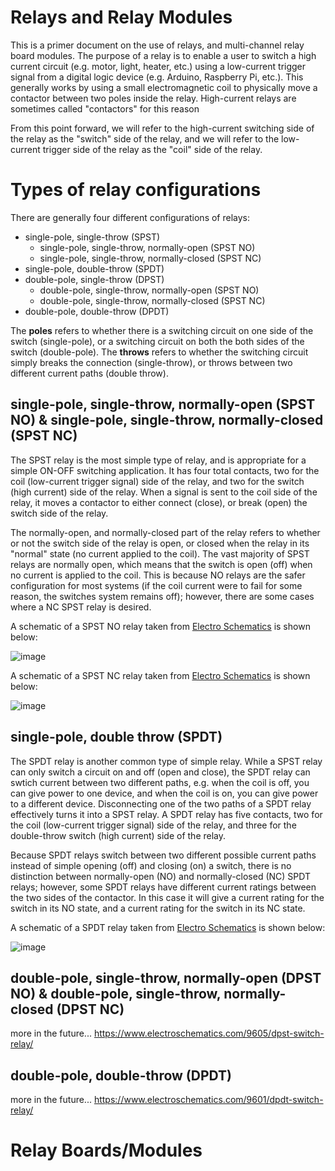 # Relays and Relay Modules

This is a primer document on the use of relays, and multi-channel relay board modules.  The purpose of a relay is to enable a user to switch a high current circuit (e.g. motor, light, heater, etc.) using a low-current trigger signal from a digital logic device (e.g. Arduino, Raspberry Pi, etc.).  This generally works by using a small electromagnetic coil to physically move a contactor between two poles inside the relay.  High-current relays are sometimes called "contactors" for this reason

From this point forward, we will refer to the high-current switching side of the relay as the "switch" side of the relay, and we will refer to the low-current trigger side of the relay as the "coil" side of the relay.

# Types of relay configurations

There are generally four different configurations of relays:

 - single-pole, single-throw (SPST)
   - single-pole, single-throw, normally-open (SPST NO)
   - single-pole, single-throw, normally-closed (SPST NC)
 - single-pole, double-throw (SPDT)
 - double-pole, single-throw (DPST)
   - double-pole, single-throw, normally-open (SPST NO)
   - double-pole, single-throw, normally-closed (SPST NC)
 - double-pole, double-throw (DPDT)
 

The **poles** refers to whether there is a switching circuit on one side of the switch (single-pole), or a switching circuit on both the both sides of the switch (double-pole).  The **throws** refers to whether the switching circuit simply breaks the connection (single-throw), or throws between two different current paths (double throw).  

## single-pole, single-throw, normally-open (SPST NO) & single-pole, single-throw, normally-closed (SPST NC)

The SPST relay is the most simple type of relay, and is appropriate for a simple ON-OFF switching application.  It has four total contacts, two for the coil (low-current trigger signal) side of the relay, and two for the switch (high current) side of the relay.  When a signal is sent to the coil side of the relay, it moves a contactor to either connect (close), or break (open) the switch side of the relay.  

The normally-open, and normally-closed part of the relay refers to whether or not the switch side of the relay is open, or closed when the relay in its "normal" state (no current applied to the coil).  The vast majority of SPST relays are normally open, which means that the switch is open (off) when no current is applied to the coil.  This is because NO relays are the safer configuration for most systems (if the coil current were to fail for some reason, the switches system remains off); however, there are some cases where a NC SPST relay is desired.

A schematic of a SPST NO relay taken from [Electro Schematics](https://www.electroschematics.com/9593/normally-open-relay-switch/) is shown below:

![image](https://github.com/riplaboratory/Kanaloa/blob/master/PrimerDocuments/Relays/Images/SPST-NO-schematic.png)

A schematic of a SPST NC relay taken from [Electro Schematics](https://www.electroschematics.com/9595/normally-closed-relay-switch/) is shown below:

![image](https://github.com/riplaboratory/Kanaloa/blob/master/PrimerDocuments/Relays/Images/SPST-NC-schematic.png)

## single-pole, double throw (SPDT)

The SPDT relay is another common type of simple relay.  While a SPST relay can only switch a circuit on and off (open and close), the SPDT relay can swtich current between two different paths, e.g. when the coil is off, you can give power to one device, and when the coil is on, you can give power to a different device.  Disconnecting one of the two paths of a SPDT relay effectively turns it into a SPST relay.  A SPDT relay has five contacts, two for the coil (low-current trigger signal) side of the relay, and three for the double-throw switch (high current) side of the relay.

Because SPDT relays switch between two different possible current paths instead of simple opening (off) and closing (on) a switch, there is no distinction between normally-open (NO) and normally-closed (NC) SPDT relays; however, some SPDT relays have different current ratings between the two sides of the contactor.  In this case it will give a current rating for the switch in its NO state, and a current rating for the switch in its NC state.

A schematic of a SPDT relay taken from [Electro Schematics](https://www.electroschematics.com/9598/spdt-relay-switch/) is shown below:

![image](https://github.com/riplaboratory/Kanaloa/blob/master/PrimerDocuments/Relays/Images/SPDT-schematic.png)

## double-pole, single-throw, normally-open (DPST NO) & double-pole, single-throw, normally-closed (DPST NC)

more in the future...
https://www.electroschematics.com/9605/dpst-switch-relay/

## double-pole, double-throw (DPDT)

more in the future...
https://www.electroschematics.com/9601/dpdt-switch-relay/


# Relay Boards/Modules


